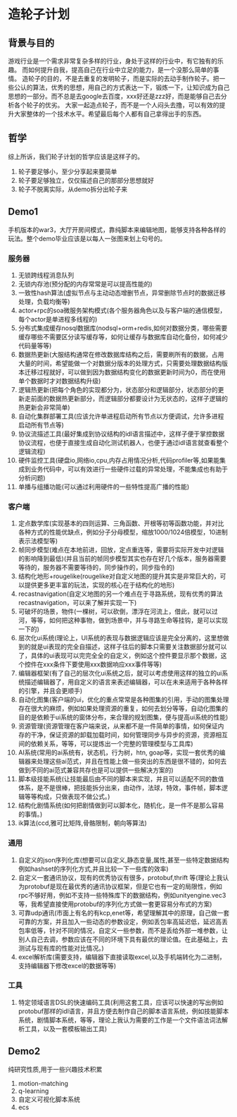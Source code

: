 # 造轮子计划

## 背景与目的
游戏行业是一个需求非常复杂多样的行业，身处于这样的行业中，有它独有的乐趣。
而如何提升自我，提高自己在行业中立足的能力，是一个没那么简单的事情。
造轮子的目的，不是去重复的发明轮子，而是实际的去动手制作轮子。把一些公认的算法，优秀的思想，用自己的方式表达一下，锻炼一下，让知识成为自己思想的一部分。而不总是去google去百度，xxx好还是zzz好，而是能够自己去分析各个轮子的优劣。
大家一起造点轮子，而不是一个人闷头去撸，可以有效的提升大家整体的一个技术水平。希望最后每个人都有自己拿得出手的东西。

## 哲学
综上所诉，我们轮子计划的哲学应该是这样子的。
1. 轮子要足够小，至少分享起来要简单
1. 轮子要足够独立，仅仅描述自己的那部分思想就好
1. 轮子不脱离实际，从demo拆分出轮子来

## Demo1
手机版本的war3，大厅开房间模式，靠纯脚本来编辑地图，能够支持各种各样的玩法。整个demo毕业应该是以每人一张图来划上句号的。
### 服务器
1. 无锁跨线程消息队列
1. 无锁内存池(预分配的内存常常是可以提高性能的)
1. 一致性hash算法(虚拟节点与主动动态增删节点，异常删除节点时的数据迁移处理，负载均衡等)
1. actor+rpc的soa微服务架构模式(各个服务器角色以及与客户端的通信模型，每个actor是单进程多线程的)
1. 分布式集成缓存nosql数据库(nodsql+orm+redis,如何对数据分类，哪些需要缓存哪些不需要区分读写缓存等，如何让缓存与数据库自动化备份，如何减少代码量等等)
1. 数据热更新(大服结构通常在修改数据库结构之后，需要刷所有的数据，占用大量的时间，希望能做一个对数据分版本的处理方式，只需要处理数据结构版本迁移过程就好，可以做到因为数据结构变化的数据更新时间为0，而在使用单个数据时才对数据结构升级)
1. 逻辑热更新(把每个角色的实现都分为，状态部分和逻辑部分，状态部分的更新走前面的数据热更新部分，而逻辑部分都要设计为无状态的，这样子逻辑的热更新会非常简单)
1. 自动化集群部署工具(应该允许单进程启动所有节点以方便调试，允许多进程启动所有节点等)
1. 协议流描述工具(最好集成到协议结构的idl语言描述中，这样子便于掌控数据协议流程，也便于直接生成自动化测试机器人，也便于通过idl语言就查看整个逻辑流程)
1. 硬件监控工具(硬盘io,网络io,cpu,内存占用情况分析,代码profiler等,如果能集成到业务代码中，可以有效进行一些硬件过载的异常处理，不能集成也有助于分析问题)
1. 单播与组播功能(可以通过利用硬件的一些特性提高广播的性能)
### 客户端
1. 定点数学库(实现基本的四则运算、三角函数、开根等初等函数功能，并对比各种方式的性能优缺点，例如分子分母模型，缩放1000/1024倍模型，10进制表示法模型等)
1. 帧同步模型(难点在本地前进，回放，定点重连等，需要将实际开发中对逻辑的影响降到最低)(并且当前的帧同步模型其实也存在好几个版本，服务器需要等待的，服务器不需要等待的，同步操作的，同步指令的)
1. 结构化地形+rougelike(rougelike对自定义地图的提升其实是非常巨大的，可以提供更多更丰富的玩法，实现的核心在于结构化的地形)
1. recastnavigation(自定义地图的另一个难点在于寻路系统，现有优秀的算法recastnavigation，可以来了解并实现一下)
1. 可破坏的场景，物件(一棵树，可以砍倒，漂浮在河流上，借此，就可以过河，等等，如何把这种事物，做到场景中，并与寻路生命等挂钩，是可以实现一下的)
1. 层次化ui系统(理论上，UI系统的表现与数据逻辑应该是完全分离的，这里想做到的就是ui表现的完全自描述，这样子往后的脚本只需要关注数据部分就可以了，具体的ui表现可以完完全全的自定义，例如这个控件要显示那个数据，这个控件在xxx条件下要使用xxx数据响应xxx事件等等)
1. 编辑器框架(有了自己的层次化ui系统之后，就可以考虑使用这样的独立的ui系统描述编辑器了，用自定义的语言来表述编辑器，可以在未来适用于各种各样的引擎，并且会更顺手)
1. 自动化图集(客户端的ui，优化的重点常常是各种图集的引用，手动的图集处理存在很大的麻烦，例如如果处理资源的重复，如何去划分等等，自动化图集的目的是依赖于ui系统的窗体分布，来合理的规划图集，便与提高ui系统的性能)
1. 资源管理(资源管理在客户端来说，从来都不是一件简单的事情，如何保证内存的干净，保证资源的卸载加载时间，如何管理同步与异步的资源，资源相互间的依赖关系，等等，可以提炼出一个完整的管理模型与工具库)
1. AI系统(常用的ai系统有，状态机，行为树，htn, goap等，实现一套优秀的编辑器来处理这些ai范式，并且在性能上做一些突出的东西是很不错的，如何去做到不同的ai范式兼容共存也是可以提供一些解决方案的)
1. 脚本级技能系统(让技能最后由不同的脚本来实现，并且可以适配不同的数值体系，是不是很棒，把技能拆分出来，由动作，法球，特效，事件帧，脚本逻辑等等构成，只做表现不做公式。)
1. 结构化剧情系统(如何把剧情做到可以脚本化，随机化，是一件不是那么容易的事情。)
1. ik算法(ccd,雅可比矩阵,骨骼限制，朝向等算法)
### 通用
1. 自定义的json序列化库(想要可以自定义,静态变量,属性,甚至一些特定数据结构例如hashset的序列化方式,并且比较一下一些库的效率)
1. 自定义一套通讯协议，现有的优秀协议有很多，protobuf,thrift 等(理论上我认为protobuf是现在最优秀的通讯协议框架，但是它也有一定的局限性，例如rpc不够好用，例如不支持一些特殊库下的数据结构，例如unityengine.vec3等，我希望直接使用protobuf的序列化方式做一套更容易分布式的方案)
1. 可靠udp通讯(市面上有名的有kcp,enet等，希望理解其中的原理，自己做一套可靠的方案，并且加入一些动态的参数设定，例如丢包率高延迟低，延迟高丢包率低等，针对不同的情况，自定义一些参数，而不是丢给外部一堆参数，让别人自己去调，参数应该在不同的环境下具有最优的理论值。在此基础上，去测试与现有库的性能对比情况。)
1. excel解析库(需要支持，编辑器下直接读取excel,以及手机端转化为二进制，支持编辑器下修改excel的数据等等)
### 工具
1. 特定领域语言DSL的快速编码工具(利用这套工具，应该可以快速的写出例如protobuf那样的idl语言，并且方便去制作自己的脚本语言系统，例如技能脚本系统，剧情脚本系统，等等，理论上我认为需要的工作是一个文件语法词法解析工具，以及一套模板输出工具)

## Demo2
纯研究性质,用于一些兴趣技术积累
1. motion-matching
1. q-learning
1. 自定义可视化脚本系统
1. ecs